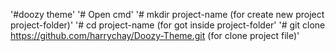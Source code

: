 '#doozy theme'
'# Open cmd'
'# mkdir project-name (for create new project project-folder)'
'# cd project-name (for got inside project-folder'
'# git clone https://github.com/harrychay/Doozy-Theme.git  (for clone project file)' 

